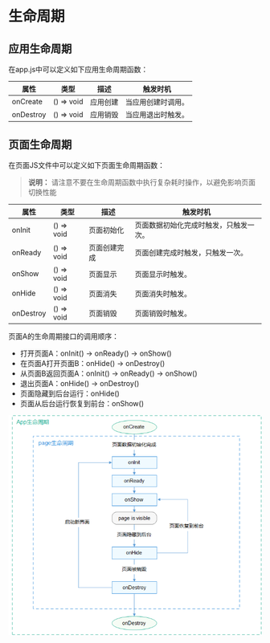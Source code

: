 # 生命周期


## 应用生命周期

在app.js中可以定义如下应用生命周期函数：

| 属性      | 类型       | 描述     | 触发时机           |
| --------- | ---------- | -------- | ------------------ |
| onCreate  | () => void | 应用创建 | 当应用创建时调用。 |
| onDestroy | () => void | 应用销毁 | 当应用退出时触发。 |

## 页面生命周期

在页面JS文件中可以定义如下页面生命周期函数：

> **说明：** 请注意不要在生命周期函数中执行复杂耗时操作，以避免影响页面切换性能

| 属性      | 类型       | 描述         | 触发时机                               |
| --------- | ---------- | ------------ | -------------------------------------- |
| onInit    | () => void | 页面初始化   | 页面数据初始化完成时触发，只触发一次。 |
| onReady   | () => void | 页面创建完成 | 页面创建完成时触发，只触发一次。       |
| onShow    | () => void | 页面显示     | 页面显示时触发。                       |
| onHide    | () => void | 页面消失     | 页面消失时触发。                       |
| onDestroy | () => void | 页面销毁     | 页面销毁时触发。                       |

页面A的生命周期接口的调用顺序：

- 打开页面A：onInit() -> onReady() -> onShow()
- 在页面A打开页面B：onHide() -> onDestroy()
- 从页面B返回页面A：onInit() -> onReady() -> onShow()
- 退出页面A：onHide() -> onDestroy()
- 页面隐藏到后台运行：onHide()
- 页面从后台运行恢复到前台：onShow()

![img](figures/lifecycle.png)